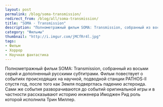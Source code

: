 ```yaml
---
layout: post
permalink: /blog/soma-transmission/
redirect_from: /blog/all/soma-transmission/
title: "SOMA · Transmission"
description: "Полнометражный фильм SOMA: Transmission, собранный из восьми серий и дополненный русскими субтитрами. Фильм повествует о событиях происходящих на научной, подводной станции PATHOS-ll спустя год, после того как Земля подверглась падению астероида. Сами же события разворачиваются до событий оригинальной игры и в частности рассказывают историю инженера Имоджен Рид роль которой исполнила Трин Миллер."
category: "Фильмы"
thumbnail: "http://i.imgur.com/jMCfRr4l.jpg"
tags:
- Фильм
- Хоррор
- Научная фантастика
---
```


<div full>
	<div class="youtube" id="nsgQcRxf3e0"></div>
</div>

Полнометражный фильм SOMA: Transmission, собранный из восьми серий и дополненный русскими субтитрами. Фильм повествует о событиях происходящих на научной, подводной станции PATHOS-ll спустя год, после того как Земля подверглась падению астероида. Сами же события разворачиваются до событий оригинальной игры и в частности рассказывают историю инженера Имоджен Рид роль которой исполнила Трин Миллер.
